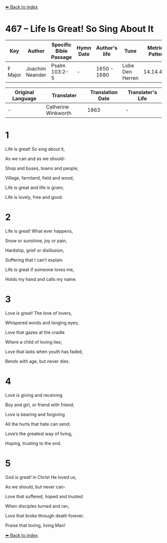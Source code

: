 [⬅️ Back to index](../README.md)

# 467 – Life Is Great! So Sing About It

Key | Author   | Specific Bible Passage     |Hymn Date |Author's life |Tune |Metrical Pattern   |Composer/Source                                                                                        
-- | --------- | ---------------------------|----------|--------------|-----|-------------------|-------------   
F Major  | Joachim Neander      | Psalm 103:2-5 | -  | 1650 - 1680 | Lobe Den Herren | 14.14.4.7.8 | Chorale Book for England, 1863 

Original Language | Translater | Translation Date   | Translater's Life     
----------------- | --------- | --------------------|-------------   
\-  | Catherine Winkworth      | 1863 | -  | 1827 - 1878 



# 1

Life is great! So sing about it,

As we can and as we should-

Shop and buses, towns and people,

Village, farmland, field and wood,

Life is great and life is given;

Life is lovely, free and good.



# 2

Life is great! What ever happens,

Snow or sunshine, joy or pain,

Hardship, grief or disillusion,

Suffering that I can’t explain

Life is great if someone loves me,

Holds my hand and calls my name.



# 3

Love is great! The love of lovers,

Whispered words and longing eyes;

Love that gazes at the cradle

Where a child of loving lies;

Love that lasts when youth has faded,

Bends with age, but never dies.



# 4

Love is giving and receiving

Boy and girl, or friend with friend;

Love is bearing and forgiving

All the hurts that hate can send;

Love’s the greatest way of living,

Hoping, trusting to the end.



# 5

God is great! in Christ He loved us,

As we should, but never can-

Love that suffered, hoped and trusted

When disciples turned and ran,

Love that broke through death forever.

Praise that loving, living Man!

[⬅️ Back to index](../README.md)
